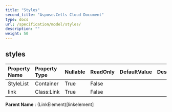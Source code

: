 ```yaml
---
title: "Styles"
second_title: "Aspose.Cells Cloud Document"
type: docs
url: /specification/model/styles/
description: ""
weight: 50
---
```


## **styles**

 

| Property Name | Property Type | Nullable |  ReadOnly | DefaultValue | Description | 
| :- | :- | :- |:- |  :- | :- |
| StyleList | Container | True |  False |  |  |  
| link | Class:Link | True |  False |  |  |  

**Parent Name** : (LinkElement)[linkelement]

